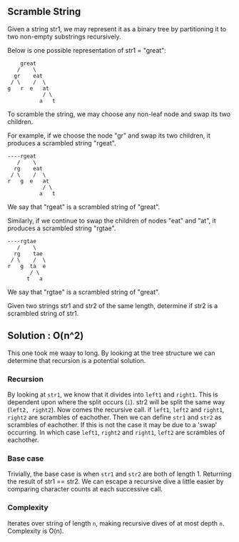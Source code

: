## Scramble String

Given a string str1, we may represent it as a binary tree by partitioning it to
two non-empty substrings recursively.

Below is one possible representation of str1 = "great":
```
    great
   /    \
  gr    eat
 / \    /  \
g   r  e   at
           / \
          a   t
```
To scramble the string, we may choose any non-leaf node and swap its two
children.

For example, if we choose the node "gr" and swap its two children, it produces
a scrambled string "rgeat".
```
----rgeat
   /    \
  rg    eat
 / \    /  \
r   g  e   at
           / \
          a   t
```
We say that "rgeat" is a scrambled string of "great".

Similarly, if we continue to swap the children of nodes "eat" and "at", it
produces a scrambled string "rgtae".
```
----rgtae
   /    \
  rg    tae
 / \    /  \
r   g  ta  e
       / \
      t   a
```
We say that "rgtae" is a scrambled string of "great".

Given two strings str1 and str2 of the same length, determine if str2 is a scrambled
string of str1.

## Solution : O(n^2)
This one took me waay to long. By looking at the tree structure we can determine
that recursion is a potential solution.

### Recursion
By looking at `str1`, we know that it divides into `left1` and `right1`. This is
dependent upon where the split occurs (`i`). str2 will be split the same
way (`left2, right2`). Now comes the recursive call. if `left1`, `left2` and
`right1`, `right2` are scrambles of eachother. Then we can define `str1` and `str2`
as scrambles of eachother. If this is not the case it may be due to a 'swap'
occurring. In which case `left1`, `right2` and `right1`, `left2` are scrambles
of eachother.

### Base case
Trivially, the base case is when `str1` and `str2` are both of length 1. Returning
the result of str1 == str2. We can escape a recursive dive a little easier by
comparing character counts at each successive call.

### Complexity
Iterates over string of length `n`, making recursive dives of at most depth `n`.
Complexity is O(n).
